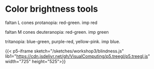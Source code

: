 # Color brightness tools

faltan L cones protanopia: red-green. imp red

faltan M cones deuteranopia: red-green. imp green

tritanopia: blue-green, purple-red, yellow-pink. imp blue.

<style>
    iframe div label{
        margin-right: 20px;
    }
</style>

{{< p5-iframe sketch="/sketches/workshop3/blindness.js" lib1="https://cdn.jsdelivr.net/gh/VisualComputing/p5.treegl/p5.treegl.js" width="725" height="525">}}
